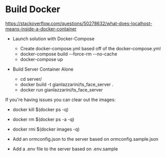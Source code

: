 # Build Docker

https://stackoverflow.com/questions/50278632/what-does-localhost-means-inside-a-docker-container

- Launch solution with Docker-Compose
    - Create docker-compose.yml based off of the docker-compose.yml
    - docker-compose build --force-rm --no-cache
    - docker-compose up

- Build Server Container Alone
    - cd server/
    - docker build -t gianlazzarini/ts_face_server .
    - docker run gianlazzarini/ts_face_server

If you're having issues you can clear out the images:
- docker kill $(docker ps -q)
- docker rm $(docker ps -a -q)
- docker rmi $(docker images -q)

- Add an ormconfig.json to the server based on ormconfig.sample.json
- Add a .env file to the server based on .env.sample